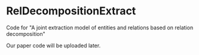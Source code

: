 # RelDecompositionExtract
Code for "A joint extraction model of entities and relations based on relation decomposition"

Our paper code will be uploaded later.
